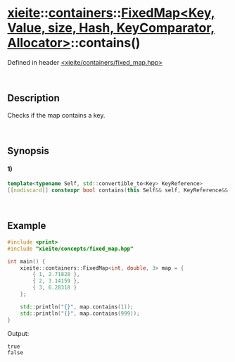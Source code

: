 # [xieite](../../../../../../xieite.md)\:\:[containers](../../../../../../containers.md)\:\:[FixedMap<Key, Value, size, Hash, KeyComparator, Allocator>](../../../../fixed_map.md)\:\:contains\(\)
Defined in header [<xieite/containers/fixed_map.hpp>](../../../../../../../include/xieite/containers/fixed_map.hpp)

&nbsp;

## Description
Checks if the map contains a key.

&nbsp;

## Synopsis
#### 1)
```cpp
template<typename Self, std::convertible_to<Key> KeyReference>
[[nodiscard]] constexpr bool contains(this Self&& self, KeyReference&& key) noexcept;
```

&nbsp;

## Example
```cpp
#include <print>
#include "xieite/concepts/fixed_map.hpp"

int main() {
    xieite::containers::FixedMap<int, double, 3> map = {
        { 1, 2.71828 },
        { 2, 3.14159 },
        { 3, 6.28318 }
    };

    std::println("{}", map.contains(1));
    std::println("{}", map.contains(999));
}
```
Output:
```
true
false
```
